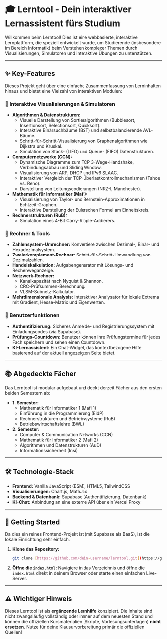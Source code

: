 # 🎓 Lerntool - Dein interaktiver Lernassistent fürs Studium

Willkommen beim Lerntool! Dies ist eine webbasierte, interaktive Lernplattform, die speziell entwickelt wurde, um Studierende (insbesondere im Bereich Informatik) beim Verstehen komplexer Themen durch Visualisierungen, Simulatoren und interaktive Übungen zu unterstützen.

---

## ✨ Key-Features

Dieses Projekt geht über eine einfache Zusammenfassung von Lerninhalten hinaus und bietet eine Vielzahl von interaktiven Modulen:

### 🧠 Interaktive Visualisierungen & Simulatoren
* **Algorithmen & Datenstrukturen:**
    * Visuelle Darstellung von Sortieralgorithmen (Bubblesort, Insertionsort, Selectionsort, Quicksort).
    * Interaktive Binärsuchbäume (BST) und selbstbalancierende AVL-Bäume.
    * Schritt-für-Schritt-Visualisierung von Graphenalgorithmen wie Dijkstra und Kruskal.
    * Simulation von Stack- (LIFO) und Queue- (FIFO) Datenstrukturen.
* **Computernetzwerke (CCN):**
    * Dynamische Diagramme zum TCP 3-Wege-Handshake, Verbindungsabbau und Sliding Window.
    * Visualisierung von ARP, DHCP und IPv6 SLAAC.
    * Interaktiver Vergleich der TCP-Überlastkontrollmechanismen (Tahoe vs. Reno).
    * Darstellung von Leitungscodierungen (NRZ-I, Manchester).
* **Mathematik für Informatiker (Mafi):**
    * Visualisierung von Taylor- und Bernstein-Approximationen in Echtzeit-Graphen.
    * Interaktive Darstellung der Eulerschen Formel am Einheitskreis.
* **Rechnerstrukturen (RuB):**
    * Simulation eines 4-Bit Carry-Ripple-Addierers.

### 🧮 Rechner & Tools
* **Zahlensystem-Umrechner:** Konvertiere zwischen Dezimal-, Binär- und Hexadezimalsystem.
* **Zweierkomplement-Rechner:** Schritt-für-Schritt-Umwandlung von Dezimalzahlen.
* **Handelskalkulation:** Aufgabengenerator mit Lösungs- und Rechenweganzeige.
* **Netzwerk-Rechner:**
    * Kanalkapazität nach Nyquist & Shannon.
    * CRC-Prüfsummen-Berechnung.
    * VLSM-Subnetz-Kalkulator.
* **Mehrdimensionale Analysis:** Interaktiver Analysator für lokale Extrema mit Gradient, Hesse-Matrix und Eigenwerten.

### 🚀 Benutzerfunktionen
* **Authentifizierung:** Sicheres Anmelde- und Registrierungssystem mit Einladungscodes (via Supabase).
* **Prüfungs-Countdown:** Benutzer können ihre Prüfungstermine für jedes Fach speichern und sehen einen Countdown.
* **KI-Lernassistent:** Ein Chat-Widget, das kontextbezogene Hilfe basierend auf der aktuell angezeigten Seite bietet.

---

## 📚 Abgedeckte Fächer

Das Lerntool ist modular aufgebaut und deckt derzeit Fächer aus den ersten beiden Semestern ab:

* **1. Semester:**
    * Mathematik für Informatiker 1 (Mafi 1)
    * Einführung in die Programmierung (EidP)
    * Rechnerstrukturen und Betriebssysteme (RuB)
    * Betriebswirtschaftslehre (BWL)
* **2. Semester:**
    * Computer & Communication Networks (CCN)
    * Mathematik für Informatiker 2 (Mafi 2)
    * Algorithmen und Datenstrukturen (AuD)
    * Informationssicherheit (Insi)

---

## 🛠️ Technologie-Stack

* **Frontend:** Vanilla JavaScript (ESM), HTML5, TailwindCSS
* **Visualisierungen:** Chart.js, MathJax
* **Backend & Datenbank:** Supabase (Authentifizierung, Datenbank)
* **KI-Chat:** Anbindung an eine externe API über ein Vercel Proxy

---

## 🚀 Getting Started

Da dies ein reines Frontend-Projekt ist (mit Supabase als BaaS), ist die lokale Einrichtung sehr einfach.

1.  **Klone das Repository:**
    ```bash
    git clone [https://github.com/dein-username/lerntool.git](https://github.com/dein-username/lerntool.git)
    ```
2.  **Öffne die `index.html`:**
    Navigiere in das Verzeichnis und öffne die `index.html` direkt in deinem Browser oder starte einen einfachen Live-Server.

---

## ⚠️ Wichtiger Hinweis

Dieses Lerntool ist als **ergänzende Lernhilfe** konzipiert. Die Inhalte sind nicht zwangsläufig vollständig oder immer auf dem neuesten Stand und können die offiziellen Kursmaterialien (Skripte, Vorlesungsunterlagen) **nicht ersetzen**. Nutze für deine Klausurvorbereitung primär die offiziellen Quellen!
